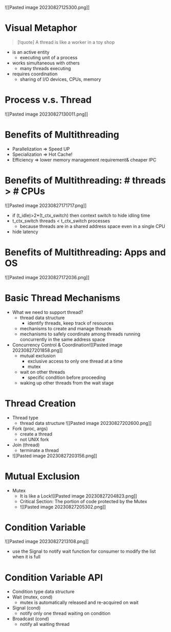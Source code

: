 ![[Pasted image 20230827125300.png]]
# Visual Metaphor
>[!quote]
> A thread is like a worker in a toy shop
* is an active entity
	* executing unit of a process
* works simultaneous with others
	* many threads executing
* requires coordination
	* sharing of I/O devices, CPUs, memory
# Process v.s. Thread
![[Pasted image 20230827130011.png]]
# Benefits of Multithreading
- Parallelization => Speed UP
- Specialization => Hot Cache!
- Efficiency => lower memory management requirement& cheaper IPC

# Benefits of Multithreading:  # threads > # CPUs
![[Pasted image 20230827171717.png]]
- if (t_idle)>2*(t_ctx_switch) then context switch to hide idling time
- t_ctx_switch threads < t_ctx_switch processes
	- because threads are in a shared address space even in a single CPU
- hide latency
# Benefits of Multithreading: Apps and OS
![[Pasted image 20230827172036.png]]
# Basic Thread Mechanisms
- What we need to support thread?
	- thread data structure
		- identify threads, keep track of resources
	- mechanisms to create and manage threads
	- mechanisms to safely coordinate among threads running concurrently in the same address space
- Concurrency Control & Coordination![[Pasted image 20230827201858.png]]
	- mutual exclusion
		- exclusive access to only one thread at a time
		- mutex
	- wait on other threads
		- specific condition before proceeding
	- waking up other threads from the wait stage
# Thread Creation
- Thread type
	- thread data structure ![[Pasted image 20230827202600.png]]
- Fork (proc, args)
	- create a thread
	- not UNIX fork
- Join (thread)
	- terminate a thread
- ![[Pasted image 20230827203156.png]]
# Mutual Exclusion
- Mutex
	- It is like a Lock![[Pasted image 20230827204823.png]]
	- Critical Section: The portion of code protected by the Mutex
	- ![[Pasted image 20230827205302.png]]
# Condition Variable
![[Pasted image 20230827213108.png]]
- use the Signal to notify wait function for consumer to modify the list when it is full
# Condition Variable API
- Condition type data structure
- Wait (mutex, cond)
	- mutex is automatically released and re-acquired on wait
- Signal (cond)
	- notify only one thread waiting on condition
- Broadcast (cond)
	- notify all waiting thread

